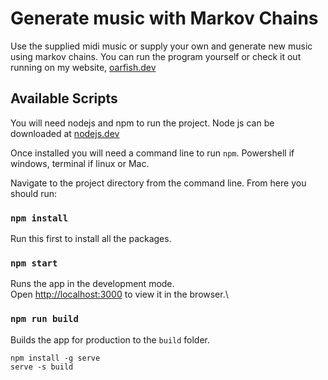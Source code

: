 # Generate music with Markov Chains

Use the supplied midi music or supply your own and generate new music using markov chains.
You can run the program yourself or check it out running on my website, [oarfish.dev](https://oarfish.dev)

## Available Scripts

You will need nodejs and npm to run the project.
Node js can be downloaded at [nodejs.dev](https://nodejs.org/en/)

Once installed you will need a command line to run `npm`.
Powershell if windows, terminal if linux or Mac.

Navigate to the project directory from the command line. From here you should run:

### `npm install`

Run this first to install all the packages.

### `npm start`

Runs the app in the development mode.\
Open [http://localhost:3000](http://localhost:3000) to view it in the browser.\

### `npm run build`

Builds the app for production to the `build` folder.

`npm install -g serve`\
`serve -s build`
